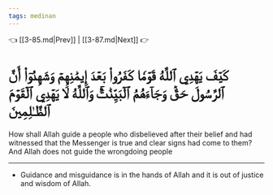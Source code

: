 ```yaml
---
tags: medinan
---
```


👈 [[3-85.md|Prev]] | [[3-87.md|Next]] 👉

# كَيۡفَ يَهۡدِي ٱللَّهُ قَوۡمٗا كَفَرُواْ بَعۡدَ إِيمَٰنِهِمۡ وَشَهِدُوٓاْ أَنَّ ٱلرَّسُولَ حَقّٞ وَجَآءَهُمُ ٱلۡبَيِّنَٰتُۚ وَٱللَّهُ لَا يَهۡدِي ٱلۡقَوۡمَ ٱلظَّـٰلِمِينَ

How shall Allah guide a people who disbelieved after their belief and had witnessed that the Messenger is true and clear signs had come to them? And Allah does not guide the wrongdoing people

---
- Guidance and misguidance is in the hands of Allah and it is out of justice and wisdom of Allah.
